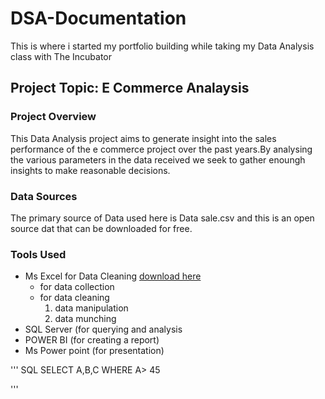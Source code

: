 # DSA-Documentation
This is where i started my portfolio building while taking my Data Analysis class with The Incubator

## Project Topic: E Commerce Analaysis

### Project Overview

This Data Analysis project aims to generate insight into the sales performance of the e commerce project over the past years.By analysing the various parameters in the data received we seek to gather enoungh insights to make reasonable decisions.

### Data Sources

The primary source of Data used here is Data sale.csv and this is an open source dat that can be downloaded for free.

### Tools Used
- Ms Excel for Data Cleaning [download here](https://www.microsoft.com) 
    - for data collection
    - for data cleaning
      1. data manipulation
      2. data munching
- SQL Server (for querying and analysis
- POWER BI (for creating a report)
- Ms Power point (for presentation)

''' SQL
SELECT A,B,C
WHERE A> 45

'''
